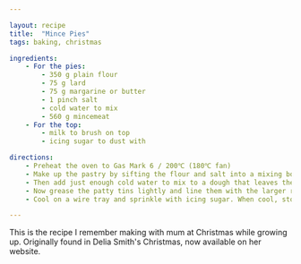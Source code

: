 ```yaml
---

layout: recipe
title:  "Mince Pies"
tags: baking, christmas

ingredients:
    - For the pies:
        - 350 g plain flour
        - 75 g lard
        - 75 g margarine or butter
        - 1 pinch salt
        - cold water to mix
        - 560 g mincemeat
    - For the top:
        - milk to brush on top
        - icing sugar to dust with

directions:
    - Preheat the oven to Gas Mark 6 / 200℃ (180℃ fan)
    - Make up the pastry by sifting the flour and salt into a mixing bowl and rubbing the fats into it until the mixture resembles fine crumbs.
    - Then add just enough cold water to mix to a dough that leaves the bowl clean. Leave the pastry to rest in a polythene bag in the refrigerator for 20-30 minutes, then roll half of it out as thinly as possible and cut it into two dozen 3 inch (7.5 cm) rounds, gathering up the scraps and re-rolling. Then do the same with the other half of the pastry, this time using the 2½ inch (6 cm) cutter.
    - Now grease the patty tins lightly and line them with the larger rounds. Fill these with mincemeat to the level of the edges of the pastry. Dampen the edges of the smaller rounds of pastry with water and press them lightly into position to form lids, sealing the edges. Brush each one with milk and make three snips in the tops with a pair of scissors. Bake near the top of the oven for 25-30 minutes until light golden brown.
    - Cool on a wire tray and sprinkle with icing sugar. When cool, store in an airtight container.

---
```


This is the recipe I remember making with mum at Christmas while growing up. Originally found in Delia Smith's Christmas, now available on her website.
